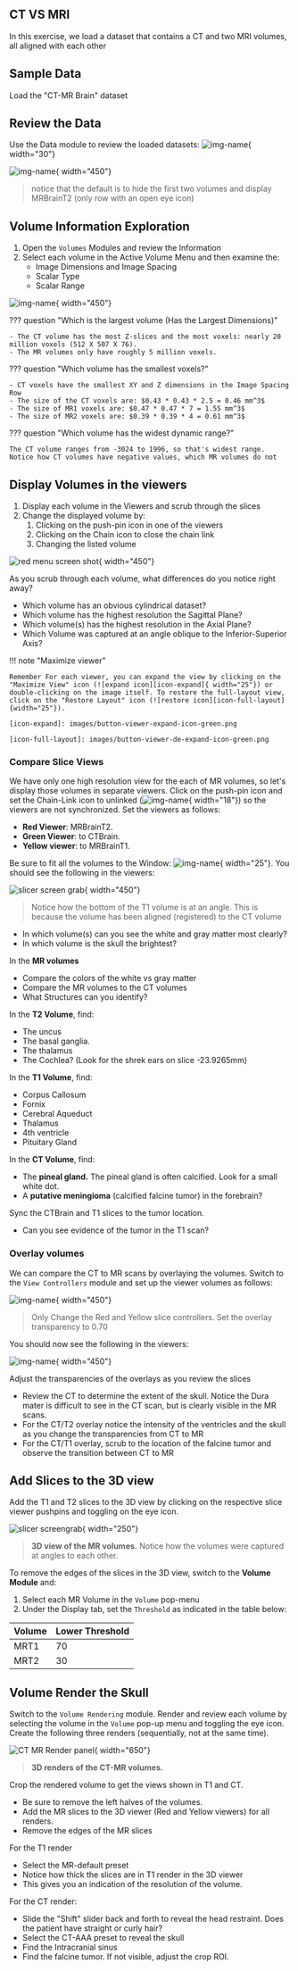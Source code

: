 ## CT VS MRI

In this exercise, we load a dataset that contains a CT and two MRI volumes, all aligned with each other

## Sample Data

Load the "CT-MR Brain" dataset

## Review the Data

Use the Data module to review the loaded datasets: ![img-name](images/button-data-module.png){ width="30"}

![img-name](images/CT-MR-data.png){ width="450"}

>notice that the default is to hide the first two volumes and display MRBrainT2 (only row with an open eye icon)

## Volume Information Exploration

1. Open the `Volumes` Modules and review the Information
2. Select each volume in the Active Volume Menu and then examine the:
    - Image Dimensions and Image Spacing
    - Scalar Type
    - Scalar Range

![img-name](images/CT-MR-volume-info.png){ width="450"}

??? question "Which is the largest volume (Has the Largest Dimensions)"

    - The CT volume has the most Z-slices and the most voxels: nearly 20 million voxels (512 X 507 X 76).
    - The MR volumes only have roughly 5 million voxels.

??? question "Which volume has the smallest voxels?"

    - CT voxels have the smallest XY and Z dimensions in the Image Spacing Row
    - The size of the CT voxels are: $0.43 * 0.43 * 2.5 = 0.46 mm^3$
    - The size of MR1 voxels are: $0.47 * 0.47 * 7 = 1.55 mm^3$
    - The size of MR2 voxels are: $0.39 * 0.39 * 4 = 0.61 mm^3$

??? question "Which volume has the widest dynamic range?"

    The CT volume ranges from -3024 to 1996, so that's widest range. Notice how CT volumes have negative values, which MR volumes do not

## Display Volumes in the viewers

1. Display each volume in the Viewers and scrub through the slices
2. Change the displayed volume by:
   1. Clicking on the push-pin icon in one of the viewers
   2. Clicking on the Chain icon to close the chain link
   3. Changing the listed volume

![red menu screen shot](images/CT-MR-red-viewer-menu.png){ width="450"}

As you scrub through each volume, what differences do you notice right away?

- Which volume has an obvious cylindrical dataset?
- Which volume has the highest resolution the Sagittal Plane?
- Which volume(s) has the highest resolution in the Axial Plane?
- Which Volume was captured at an angle oblique to the Inferior-Superior Axis?

!!! note "Maximize viewer"

    Remember For each viewer, you can expand the view by clicking on the "Maximize View" icon (![expand icon][icon-expand]{ width="25"}) or double-clicking on the image itself. To restore the full-layout view, click on the "Restore Layout" icon (![restore icon][icon-full-layout]{width="25"}).
        
    [icon-expand]: images/button-viewer-expand-icon-green.png

    [icon-full-layout]: images/button-viewer-de-expand-icon-green.png

### Compare Slice Views

We have only one high resolution view for the each of MR volumes, so let's display those volumes in separate viewers.  Click on the push-pin icon and set the Chain-Link icon to unlinked (![img-name](images/icon-unlinked-chain.png){ width="18"}) so the viewers are not synchronized. Set the viewers as follows:

- **Red Viewer**: MRBrainT2.
- **Green Viewer**: to CTBrain.
- **Yellow viewer**: to MRBrainT1.

Be sure to fit all the volumes to the Window: ![img-name](images/button-fit-to-window-green.png){ width="25"}. You should see the following in the viewers:

![slicer screen grab](images/CT-MR-4up-all-vols.png){ width="450"}

>Notice how the bottom of the T1 volume is at an angle. This is because the volume has been aligned (registered) to the CT volume

- In which volume(s) can you see the white and gray matter most clearly?
- In which volume is the skull the brightest?

In the **MR volumes**

- Compare the colors of the white vs gray matter
- Compare the MR volumes to the CT volumes
- What Structures can you identify?

In the **T2 Volume**, find:

- The uncus
- The basal ganglia.
- The thalamus
- The Cochlea? (Look for the shrek ears on slice -23.9265mm)

In the **T1 Volume**, find:

- Corpus Callosum
- Fornix
- Cerebral Aqueduct
- Thalamus
- 4th ventricle
- Pituitary Gland

In the **CT Volume**, find:

- The **pineal gland.** The pineal gland is often calcified. Look for a small white dot.
- A **putative meningioma** (calcified falcine tumor) in the forebrain?

Sync the CTBrain and T1 slices to the tumor location.

- Can you see evidence of the tumor in the T1 scan?

### Overlay volumes

We can compare the CT to MR scans by overlaying the volumes. Switch to the `View Controllers` module and set up the viewer volumes as follows:

![img-name](images/CT-MR-view-controllers.png){ width="450"}
>Only Change the Red and Yellow slice controllers. Set the overlay transparency to 0.70

You should now see the following in the viewers:

![img-name](images/CT-MR-4up-all-overlay.png){ width="450"}

Adjust the transparencies of the overlays as you review the slices

- Review the CT to determine the extent of the skull. Notice the Dura mater is difficult to see in the CT scan, but is clearly visible in the MR scans.
- For the CT/T2 overlay notice the intensity of the ventricles and the skull as you change the transparencies from CT to MR
- For the CT/T1 overlay, scrub to the location of the falcine tumor and observe the transition between CT to MR

## Add Slices to the 3D view

Add the T1 and T2 slices to the 3D view by clicking on the respective slice viewer pushpins and toggling on the eye icon.

![slicer screengrab](images/CTMR-3D-MRslices.png){ width="250"}

>**3D view of the MR volumes.** Notice how the volumes were captured at angles to each other.

To remove the edges of the slices in the 3D view, switch to the **Volume Module** and:

1. Select each MR Volume in the `Volume` pop-menu
2. Under the Display tab, set the `Threshold` as indicated in the table below:

| Volume | Lower Threshold |
| ------ | --------------- |
| MRT1   | 70              |
| MRT2   | 30              |




## Volume Render the Skull

Switch to the `Volume Rendering` module. Render and review each volume by selecting the volume in the `Volume` pop-up menu and toggling the eye icon. Create the following three renders (sequentially, not at the same time).

![CT MR Render panel](images/CTMR-3D-VolRender-panel.png){ width="650"}
>**3D renders of the CT-MR volumes.**

Crop the rendered volume to get the views shown in T1 and CT.

- Be sure to remove the left halves of the volumes.
- Add the MR slices to the 3D viewer (Red and Yellow viewers) for all renders.
- Remove the edges of the MR slices 

For the T1 render

- Select the MR-default preset
- Notice how thick the slices are in T1 render in the 3D viewer
- This gives you an indication of the resolution of the volume.

For the CT render:

- Slide the "Shift" slider back and forth to reveal the head restraint. Does the patient have straight or curly hair?
- Select the CT-AAA preset to reveal the skull
- Find the Intracranial sinus
- Find the falcine tumor. If not visible, adjust the crop ROI.